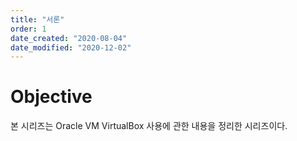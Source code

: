 ```yaml
---
title: "서론"
order: 1
date_created: "2020-08-04"
date_modified: "2020-12-02"
---
```


# Objective

본 시리즈는 Oracle VM VirtualBox 사용에 관한 내용을 정리한 시리즈이다.